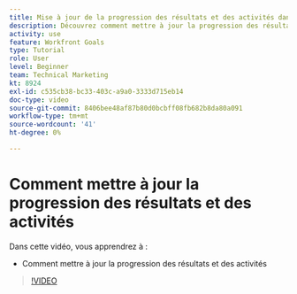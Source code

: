 ```yaml
---
title: Mise à jour de la progression des résultats et des activités dans [!DNL Workfront Goals]
description: Découvrez comment mettre à jour la progression des résultats et des activités dans [!DNL Workfront Goals].
activity: use
feature: Workfront Goals
type: Tutorial
role: User
level: Beginner
team: Technical Marketing
kt: 8924
exl-id: c535cb38-bc33-403c-a9a0-3333d715eb14
doc-type: video
source-git-commit: 8406bee48af87b80d0bcbff08fb682b8da80a091
workflow-type: tm+mt
source-wordcount: '41'
ht-degree: 0%

---
```


# Comment mettre à jour la progression des résultats et des activités

Dans cette vidéo, vous apprendrez à :

* Comment mettre à jour la progression des résultats et des activités

>[!VIDEO](https://video.tv.adobe.com/v/335196/?quality=12&learn=on)
